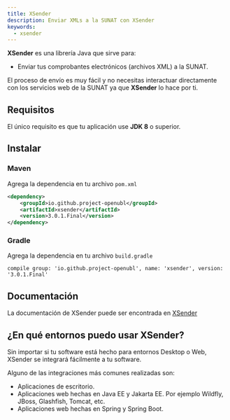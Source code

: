 ```yaml
---
title: XSender
description: Enviar XMLs a la SUNAT con XSender
keywords:
  - xsender
---
```


**XSender** es una librería Java que sirve para:

- Enviar tus comprobantes electrónicos (archivos XML) a la SUNAT.

El proceso de envío es muy fácil y no necesitas interactuar directamente con los servicios web de la SUNAT ya que **XSender** lo hace por ti.

## Requisitos

El único requisito es que tu aplicación use **JDK 8** o superior.

## Instalar

### Maven

Agrega la dependencia en tu archivo `pom.xml`

```xml
<dependency>
    <groupId>io.github.project-openubl</groupId>
    <artifactId>xsender</artifactId>
    <version>3.0.1.Final</version>
</dependency>
```

### Gradle

Agrega la dependencia en tu archivo `build.gradle`

```shell
compile group: 'io.github.project-openubl', name: 'xsender', version: '3.0.1.Final'
```

## Documentación

La documentación de XSender puede ser encontrada en [XSender](./xsender/index.md)

## ¿En qué entornos puedo usar XSender?

Sin importar si tu software está hecho para entornos Desktop o Web, XSender se integrará fácilmente a tu software.

Alguno de las integraciones más comunes realizadas son:

- Aplicaciones de escritorio.
- Aplicaciones web hechas en Java EE y Jakarta EE. Por ejemplo Wildfly, JBoss, Glashfish, Tomcat, etc.
- Aplicaciones web hechas en Spring y Spring Boot.
